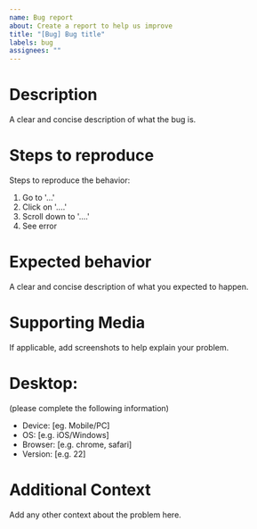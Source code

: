 ```yaml
---
name: Bug report
about: Create a report to help us improve
title: "[Bug] Bug title"
labels: bug
assignees: ""
---
```


# Description

A clear and concise description of what the bug is.

# Steps to reproduce

Steps to reproduce the behavior:

1. Go to '...'
2. Click on '....'
3. Scroll down to '....'
4. See error

# Expected behavior

A clear and concise description of what you expected to happen.

# Supporting Media

If applicable, add screenshots to help explain your problem.

# Desktop:

(please complete the following information)

-   Device: [eg. Mobile/PC]
-   OS: [e.g. iOS/Windows]
-   Browser: [e.g. chrome, safari]
-   Version: [e.g. 22]

# Additional Context

Add any other context about the problem here.
